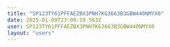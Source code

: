 ```yaml
---
title: "SP123TY61PFFAEZBX3PNH7KG3663B3GBW440NMYX0"
date: 2025-01-09T23:09:19.563Z
user: SP123TY61PFFAEZBX3PNH7KG3663B3GBW440NMYX0
layout: "users"
---
```

    